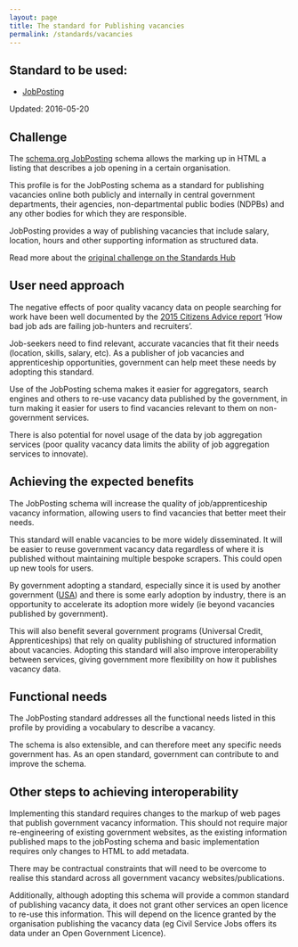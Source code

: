 ```yaml
---
layout: page
title: The standard for Publishing vacancies
permalink: /standards/vacancies
---
```


## Standard to be used:

* [JobPosting](https://schema.org/JobPosting)

Updated: 2016-05-20

## Challenge

The [schema.org JobPosting](https://schema.org/JobPosting) schema allows the marking up in HTML a listing that describes a job opening in a certain organisation.

This profile is for the JobPosting schema as a standard for publishing vacancies online both publicly and internally in central government departments, their agencies, non-departmental public bodies (NDPBs) and any other bodies for which they are responsible.

JobPosting provides a way of publishing vacancies that include salary, location, hours and other supporting information as structured data.

Read more about the [original challenge on the Standards Hub](https://standards.data.gov.uk/challenge/publishing-vacancies-online)

## User need approach

The negative effects of poor quality vacancy data on people searching for work have been well documented by the [2015 Citizens Advice report](https://www.citizensadvice.org.uk/Global/CitizensAdvice/Work%20Publications/Job%20ads%20barometer.pdf) ‘How bad job ads are failing job-hunters and recruiters’.

Job-seekers need to find relevant, accurate vacancies that fit their needs (location, skills, salary, etc). As a publisher of job vacancies and apprenticeship opportunities, government can help meet these needs by adopting this standard.

Use of the JobPosting schema makes it easier for aggregators, search engines and others to re-use vacancy data published by the government, in turn making it easier for users to find vacancies relevant to them on non-government services.

There is also potential for novel usage of the data by job aggregation services (poor quality vacancy data limits the ability of job aggregation services to innovate).

## Achieving the expected benefits

The JobPosting schema will increase the quality of job/apprenticeship vacancy information, allowing users to find vacancies that better meet their needs.

This standard will enable vacancies to be more widely disseminated. It will be easier to reuse government vacancy data regardless of where it is published without maintaining multiple bespoke scrapers. This could open up new tools for users.

By government adopting a standard, especially since it is used by another government ([USA](https://www.whitehouse.gov/blog/2011/11/07/open-innovation-heroes-introducing-veterans-job-bank)) and there is some early adoption by industry, there is an opportunity to accelerate its adoption more widely (ie beyond vacancies published by government).

This will also benefit several government programs (Universal Credit, Apprenticeships) that rely on quality publishing of structured information about vacancies. Adopting this standard will also improve interoperability between services, giving government more flexibility on how it publishes vacancy data.

## Functional needs

The JobPosting standard addresses all the functional needs listed in this profile by providing a vocabulary to describe a vacancy.

The schema is also extensible, and can therefore meet any specific needs government has. As an open standard, government can contribute to and improve the schema.

## Other steps to achieving interoperability

Implementing this standard requires changes to the markup of web pages that publish government vacancy information. This should not require major re-engineering of existing government websites, as the existing information published maps to the jobPosting schema and basic implementation requires only changes to HTML to add metadata.

There may be contractual constraints that will need to be overcome to realise this standard across all government vacancy websites/publications.

Additionally, although adopting this schema will provide a common standard of publishing vacancy data, it does not grant other services an open licence to re-use this information. This will depend on the licence granted by the organisation publishing the vacancy data (eg Civil Service Jobs offers its data under an Open Government Licence).

